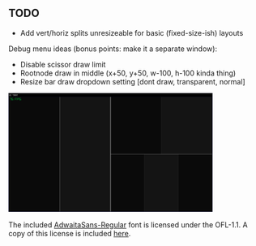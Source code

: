 ## TODO
- Add vert/horiz splits unresizeable for basic (fixed-size-ish) layouts

Debug menu ideas (bonus points: make it a separate window):
- Disable scissor draw limit
- Rootnode draw in middle (x+50, y+50, w-100, h-100 kinda thing)
- Resize bar draw dropdown setting [dont draw, transparent, normal]

<img src="screenshot.png" width="80%"></img>

The included [AdwaitaSans-Regular](ui/fonts/Adwaita/AdwaitaSans-Regular.ttf) font is licensed under the OFL-1.1. A copy of this license is included [here](ui/fonts/Adwaita/LICENSE).
